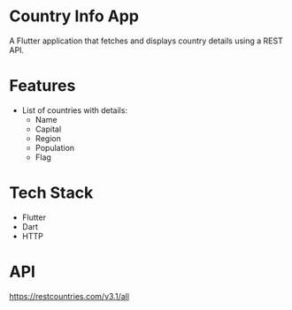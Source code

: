 # Country Info App

A Flutter application that fetches and displays country details using a REST API.

# Features
- List of countries with details:
    - Name
    - Capital
    - Region
    - Population
    - Flag

# Tech Stack
- Flutter
- Dart
- HTTP

# API
https://restcountries.com/v3.1/all


